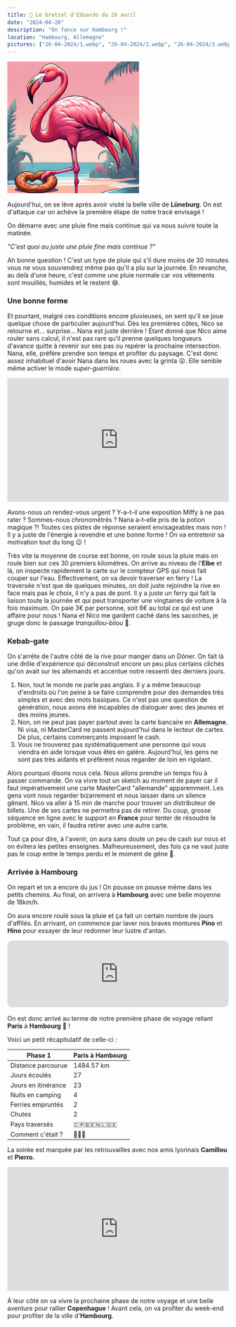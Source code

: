 ```yaml
---
title: 🥨 Le bretzel d'Eduardo du 26 avril
date: "2024-04-26"
description: "On fonce sur Hambourg !"
location: "Hambourg, Allemagne"
pictures: ["26-04-2024/1.webp", "26-04-2024/2.webp", "26-04-2024/3.webp", "26-04-2024/4.webp"]
---
```


![Bretzel d'Eduardo](../bretzel_eduardo.png)

Aujourd'hui, on se lève après avoir visité la belle ville de **Lüneburg**. On est d'attaque car on achève la première étape de notre tracé envisagé !

On démarre avec une pluie fine mais continue qui va nous suivre toute la matinée.

*"C'est quoi au juste une pluie fine mais continue ?"*

Ah bonne question ! C'est un type de pluie qui s'il dure moins de 30 minutes vous ne vous souviendrez même pas qu'il a plu sur la journée. En revanche, au delà d'une heure, c'est comme une pluie normale car vos vêtements sont mouillés, humides et le restent 😅. 

### Une bonne forme
Et pourtant, malgré ces conditions encore pluvieuses, on sent qu'il se joue quelque chose de particulier aujourd'hui. Dès les premières côtes, Nico se retourne et... surprise... Nana est juste derrière ! Étant donné que Nico aime rouler sans calcul, il n'est pas rare qu'il prenne quelques longueurs d'avance quitte à revenir sur ses pas ou repérer la prochaine intersection. Nana, elle, préfère prendre son temps et profiter du paysage. C'est donc assez inhabituel d'avoir Nana dans les roues avec la grinta 😮. Elle semble même activer le mode *super-guerrière*.

<div style="width: 100%; height: 0; position: relative; padding-bottom: 56%;"><iframe src="https://giphy.com/embed/jlzggZ8GntqZ6v3ONs" style="top: 0; left: 0; width: 100%; height: 100%; position: absolute; border: 0;" allowfullscreen scrolling="no" allow="encrypted-media;" class="giphy-embed"></iframe></div>

Avons-nous un rendez-vous urgent ? Y-a-t-il une exposition Miffy à ne pas rater ? Sommes-nous chronométrés ? Nana a-t-elle pris de la potion magique ?! Toutes ces pistes de réponse seraient envisageables mais non ! Il y a juste de l'énergie à revendre et une bonne forme ! On va entretenir sa motivation tout du long 😉 !

Très vite la moyenne de course est bonne, on roule sous la pluie mais on roule bien sur ces 30 premiers kilomètres. On arrive au niveau de l'**Elbe** et là, on inspecte rapidement la carte sur le compteur GPS qui nous fait couper sur l'eau. Effectivement, on va devoir traverser en ferry ! La traversée n'est que de quelques minutes, on doit juste rejoindre la rive en face mais pas le choix, il n'y a pas de pont. Il y a juste un ferry qui fait la liaison toute la journée et qui peut transporter une vingtaines de voiture à la fois maximum. On paie 3€ par personne, soit 6€ au total ce qui est une affaire pour nous ! Nana et Nico me gardent caché dans les sacoches, je gruge donc le passage *tranquillou-bilou* 🤫.
 
### Kebab-gate
On s'arrête de l'autre côté de la rive pour manger dans un Döner. On fait là une drôle d'expérience qui déconstruit encore un peu plus certains clichés qu'on avait sur les allemands et accentue notre ressenti des derniers jours.

1. Non, tout le monde ne parle pas anglais. Il y a même beaucoup d'endroits où l'on peine à se faire comprendre pour des demandes très simples et avec des mots basiques. Ce n'est pas une question de génération, nous avons été incapables de dialoguer avec des jeunes et des moins jeunes.
2. Non, on ne peut pas payer partout avec la carte bancaire en **Allemagne**. Ni visa, ni MasterCard ne passent aujourd'hui dans le lecteur de cartes. De plus, certains commerçants imposent le cash.
3. Vous ne trouverez pas systématiquement une personne qui vous viendra en aide lorsque vous êtes en galère. Aujourd'hui, les gens ne sont pas très aidants et préfèrent nous regarder de loin en rigolant.

Alors pourquoi disons nous cela. Nous allons prendre un temps fou à passer commande. On va vivre tout un sketch au moment de payer car il faut impérativement une carte MasterCard "allemande" apparemment. Les gens vont nous regarder bizarrement et nous laisser dans un silence gênant. Nico va aller à 15 min de marche pour trouver un distributeur de billets. Une de ses cartes ne permettra pas de retirer. Du coup, grosse séquence en ligne avec le support en **France** pour tenter de résoudre le problème, en vain, il faudra retirer avec une autre carte.

Tout ça pour dire, à l'avenir, on aura sans doute un peu de cash sur nous et on évitera les petites enseignes. Malheureusement, des fois ça ne vaut juste pas le coup entre le temps perdu et le moment de gêne 😬.

### Arrivée à Hambourg
On repart et on a encore du jus ! On pousse on pousse même dans les petits chemins. Au final, on arrivera à **Hambourg** avec une belle moyenne de 18km/h.

On aura encore roulé sous la pluie et ça fait un certain nombre de jours d'affilés. En arrivant, on commence par laver nos braves montures **Pino** et **Hino** pour essayer de leur redonner leur lustre d'antan.

<iframe style="border-radius:12px" src="https://open.spotify.com/embed/track/1tJtx09XQnxaynZLOaTNfZ?utm_source=generator" width="100%" height="152" frameBorder="0" allow="autoplay; clipboard-write; encrypted-media; picture-in-picture" loading="lazy"></iframe>

On est donc arrivé au terme de notre première phase de voyage reliant **Paris** à **Hambourg** 🤩 !

Voici un petit récapitulatif de celle-ci :

|  Phase 1  | Paris à Hambourg  |
|----|----|
| Distance parcourue   | 1484.57 km   |
| Jours écoulés  |  27  |
| Jours en itinérance   |  23  |
| Nuits en camping   |  4  |
| Ferries empruntés  |  2  |
| Chutes | 2 |
| Pays traversés |  🇨🇵🇧🇪🇳🇱🇩🇪  |
| Comment c'était ? | 🥰😍🤩  |

La soirée est marquée par les retrouvailles avec nos amis lyonnais **Camillou** et **Pierro**.

<div style="width: 100%; height: 0; position: relative; padding-bottom: 56%;"><iframe src="https://giphy.com/embed/VduFvPwm3gfGO8duNN" style="top: 0; left: 0; width: 100%; height: 100%; position: absolute; border: 0;" allowfullscreen scrolling="no" allow="encrypted-media;" class="giphy-embed"></iframe></div>

À leur côté on va vivre la prochaine phase de notre voyage et une belle aventure pour rallier **Copenhague** ! Avant cela, on va profiter du week-end pour profiter de la ville d'**Hambourg**.
